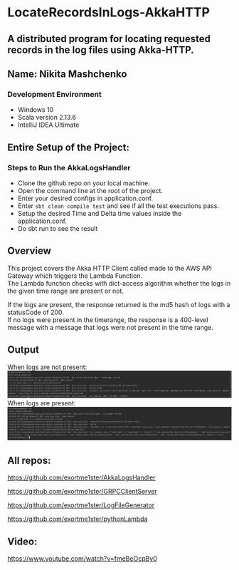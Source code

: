# LocateRecordsInLogs-AkkaHTTP
A distributed program for locating requested records in the log files using Akka-HTTP.
---
Name: Nikita Mashchenko
---

### Development Environment
+ Windows 10
+ Scala version 2.13.6
+ IntelliJ IDEA Ultimate

## Entire Setup of the Project:

### Steps to Run the AkkaLogsHandler
- Clone the github repo on your local machine.
- Open the command line at the root of the project.
- Enter your desired configs in application.conf.
- Enter `sbt clean compile test` and see if all the test executions pass.
- Setup the desired Time and Delta time values inside the application.conf.
- Do sbt run to see the result


## Overview
This project covers the Akka HTTP Client called made to the AWS API Gateway which triggers the Lambda Function.<br/>
The Lambda function checks with dict-access algorithm whether the logs in the given time range are present or not.<br/>

If the logs are present, the response returned is the md5 hash of logs with a statusCode of 200.<br/>
If no logs were present in the timerange, the response is a 400-level message with a message that logs were not present in the time range.

## Output
When logs are not present:
![img.png](img.png)
<br/>
When logs are present:
![img_1.png](img_1.png)

## All repos:

https://github.com/exortme1ster/AkkaLogsHandler

https://github.com/exortme1ster/GRPCClientServer

https://github.com/exortme1ster/LogFileGenerator

https://github.com/exortme1ster/pythonLambda

## Video:

https://www.youtube.com/watch?v=fmeBeOcpBy0
